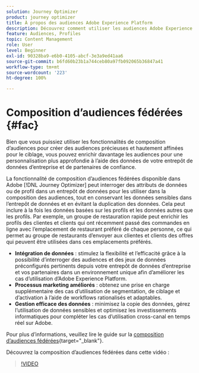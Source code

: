 ```yaml
---
solution: Journey Optimizer
product: journey optimizer
title: À propos des audiences Adobe Experience Platform
description: Découvrez comment utiliser les audiences Adobe Experience Platform.
feature: Audiences, Profiles
topic: Content Management
role: User
level: Beginner
exl-id: 90328ba9-e6b0-4105-abcf-3e3a9ed41aa6
source-git-commit: b6fd60b23b1a744ceb80a97fb092065b36847a41
workflow-type: tm+mt
source-wordcount: '223'
ht-degree: 100%

---
```


# Composition d’audiences fédérées {#fac}

Bien que vous puissiez utiliser les fonctionnalités de composition d’audiences pour créer des audiences précieuses et hautement affinées pour le ciblage, vous pouvez enrichir davantage les audiences pour une personnalisation plus approfondie à l’aide des données de votre entrepôt de données d’entreprise et de partenaires de confiance.

La fonctionnalité de composition d’audiences fédérées disponible dans Adobe [!DNL Journey Optimizer] peut interroger des attributs de données
ou de profil dans un entrepôt de données pour les utiliser dans la composition des audiences, tout en conservant les données sensibles dans l’entrepôt de données et en évitant la duplication des données. Cela peut inclure à la fois les données basées sur les profils et les données autres que les profils. Par exemple, un groupe de restauration rapide peut enrichir les profils des clientes et clients qui ont récemment passé des commandes en ligne avec l’emplacement de restaurant préféré de chaque personne, ce qui permet au groupe de restaurants d’envoyer aux clientes et clients des offres qui peuvent être utilisées dans ces emplacements préférés.

* **Intégration de données** : stimulez la flexibilité et l’efficacité grâce à la possibilité d’interroger des audiences et des jeux de données préconfigurés pertinents depuis votre entrepôt de données d’entreprise et vos partenaires dans un environnement unique afin d’améliorer les cas d’utilisation d’Adobe Experience Platform.
* **Processus marketing améliorés** : obtenez une prise en charge supplémentaire des cas d’utilisation de segmentation, de ciblage et d’activation à l’aide de workflows rationalisés et adaptables.
* **Gestion efficace des données** : minimisez la copie des données, gérez l’utilisation de données
sensibles et optimisez les investissements informatiques pour compléter les cas d’utilisation cross-canal en temps réel sur Adobe.

Pour plus d’informations, veuillez lire le guide sur la [composition d’audiences fédérées](https://experienceleague.adobe.com/fr/docs/federated-audience-composition/using/home){target="_blank"}.

Découvrez la composition d’audiences fédérées dans cette vidéo :

>[!VIDEO](https://video.tv.adobe.com/v/3450882?captions=fre_fr&quality=12)
